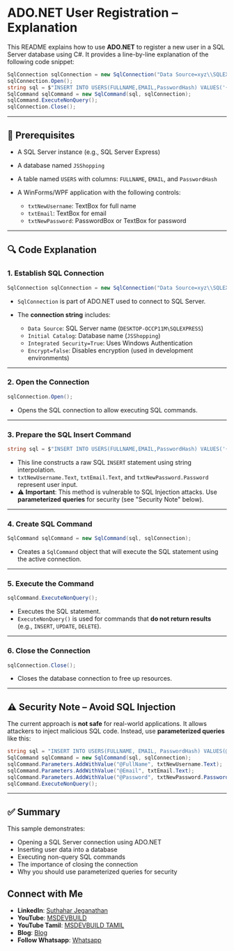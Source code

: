 # ADO.NET User Registration – Explanation

This README explains how to use **ADO.NET** to register a new user in a SQL Server database using C#. It provides a line-by-line explanation of the following code snippet:

```csharp
SqlConnection sqlConnection = new SqlConnection("Data Source=xyz\\SQLEXPRESS;Initial Catalog=database;Integrated Security=True;Encrypt=false");
sqlConnection.Open();
string sql = $"INSERT INTO USERS(FULLNAME,EMAIL,PasswordHash) VALUES('{txtNewUsername.Text}','{txtEmail.Text}','{txtNewPassword.Password}')";
SqlCommand sqlCommand = new SqlCommand(sql, sqlConnection);
sqlCommand.ExecuteNonQuery();
sqlConnection.Close();
```

---

## 🧾 Prerequisites

* A SQL Server instance (e.g., SQL Server Express)
* A database named `JSShopping`
* A table named `USERS` with columns: `FULLNAME`, `EMAIL`, and `PasswordHash`
* A WinForms/WPF application with the following controls:

  * `txtNewUsername`: TextBox for full name
  * `txtEmail`: TextBox for email
  * `txtNewPassword`: PasswordBox or TextBox for password

---

## 🔍 Code Explanation

### 1. **Establish SQL Connection**

```csharp
SqlConnection sqlConnection = new SqlConnection("Data Source=xyz\\SQLEXPRESS;Initial Catalog=databse;Integrated Security=True;Encrypt=false");
```

* `SqlConnection` is part of ADO.NET used to connect to SQL Server.
* The **connection string** includes:

  * `Data Source`: SQL Server name (`DESKTOP-OCCP11M\SQLEXPRESS`)
  * `Initial Catalog`: Database name (`JSShopping`)
  * `Integrated Security=True`: Uses Windows Authentication
  * `Encrypt=false`: Disables encryption (used in development environments)

---

### 2. **Open the Connection**

```csharp
sqlConnection.Open();
```

* Opens the SQL connection to allow executing SQL commands.

---

### 3. **Prepare the SQL Insert Command**

```csharp
string sql = $"INSERT INTO USERS(FULLNAME,EMAIL,PasswordHash) VALUES('{txtNewUsername.Text}','{txtEmail.Text}','{txtNewPassword.Password}')";
```

* This line constructs a raw SQL `INSERT` statement using string interpolation.
* `txtNewUsername.Text`, `txtEmail.Text`, and `txtNewPassword.Password` represent user input.
* ⚠️ **Important**: This method is vulnerable to SQL Injection attacks. Use **parameterized queries** for security (see "Security Note" below).

---

### 4. **Create SQL Command**

```csharp
SqlCommand sqlCommand = new SqlCommand(sql, sqlConnection);
```

* Creates a `SqlCommand` object that will execute the SQL statement using the active connection.

---

### 5. **Execute the Command**

```csharp
sqlCommand.ExecuteNonQuery();
```

* Executes the SQL statement.
* `ExecuteNonQuery()` is used for commands that **do not return results** (e.g., `INSERT`, `UPDATE`, `DELETE`).

---

### 6. **Close the Connection**

```csharp
sqlConnection.Close();
```

* Closes the database connection to free up resources.

---

## ⚠️ Security Note – Avoid SQL Injection

The current approach is **not safe** for real-world applications. It allows attackers to inject malicious SQL code. Instead, use **parameterized queries** like this:

```csharp
string sql = "INSERT INTO USERS(FULLNAME, EMAIL, PasswordHash) VALUES(@FullName, @Email, @Password)";
SqlCommand sqlCommand = new SqlCommand(sql, sqlConnection);
sqlCommand.Parameters.AddWithValue("@FullName", txtNewUsername.Text);
sqlCommand.Parameters.AddWithValue("@Email", txtEmail.Text);
sqlCommand.Parameters.AddWithValue("@Password", txtNewPassword.Password);
sqlCommand.ExecuteNonQuery();
```

---

## ✅ Summary

This sample demonstrates:

* Opening a SQL Server connection using ADO.NET
* Inserting user data into a database
* Executing non-query SQL commands
* The importance of closing the connection
* Why you should use parameterized queries for security

## Connect with Me
- **LinkedIn**: [Suthahar Jeganathan](https://www.linkedin.com/in/jssuthahar/)
- **YouTube**: [MSDEVBUILD](https://www.youtube.com/@MSDEVBUILD)
- **YouTube Tamil**: [MSDEVBUILD TAMIL](https://www.youtube.com/@MSDEVBUILDTamil)
- **Blog**: [Blog](https://www.msdevbuild.com/)
- **Follow Whatsapp**: [Whatsapp](https://www.whatsapp.com/channel/0029Va5j2rHEFeXcTlUhQB0J)
